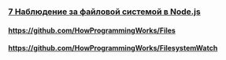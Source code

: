 ### [7 Наблюдение за файловой системой в Node.js](https://www.youtube.com/watch?v=29QINR9rruQ)

#### https://github.com/HowProgrammingWorks/Files

#### https://github.com/HowProgrammingWorks/FilesystemWatch

